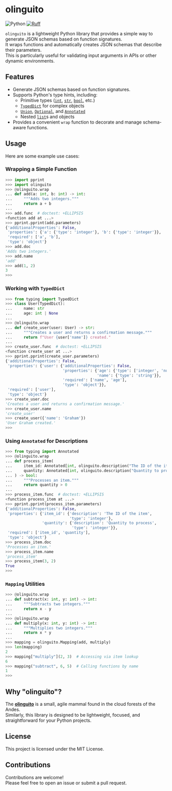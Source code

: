 # olinguito

![Python](https://img.shields.io/badge/-Python-F9DC3E.svg?logo=python&style=flat)  [![Ruff](https://img.shields.io/endpoint?url=https://raw.githubusercontent.com/astral-sh/ruff/main/assets/badge/v2.json)](https://github.com/astral-sh/ruff)

`olinguito` is a lightweight Python library that provides a simple way to generate JSON schemas based on function signatures.  
It wraps functions and automatically creates JSON schemas that describe their parameters.  
This is particularly useful for validating input arguments in APIs or other dynamic environments.


## Features

- Generate JSON schemas based on function signatures.
- Supports Python's type hints, including:
  - Primitive types ([`int`](https://docs.python.org/3/library/functions.html#int), [`str`](https://docs.python.org/3/library/stdtypes.html#text-sequence-type-str), [`bool`](https://docs.python.org/3/library/stdtypes.html#typebool), etc.)
  - [`TypedDict`](https://docs.python.org/3/library/typing.html#typing.TypedDict) for complex objects
  - [`Union`](https://docs.python.org/3/library/typing.html#typing.Union), [`Optional`](https://docs.python.org/3/library/typing.html#typing.Optional), and [`Annotated`](https://docs.python.org/3/library/typing.html#typing.Annotated)
  - Nested [`list`](https://docs.python.org/3/library/stdtypes.html#list)s and objects
- Provides a convenient `wrap` function to decorate and manage schema-aware functions.


## Usage

Here are some example use cases:


### Wrapping a Simple Function

```py
>>> import pprint
>>> import olinguito
>>> @olinguito.wrap
... def add(a: int, b: int) -> int:
...     """Adds two integers."""
...     return a + b
...
>>> add.func  # doctest: +ELLIPSIS
<function add at ...>
>>> pprint.pprint(add.parameters)
{'additionalProperties': False,
 'properties': {'a': {'type': 'integer'}, 'b': {'type': 'integer'}},
 'required': ['a', 'b'],
 'type': 'object'}
>>> add.doc
'Adds two integers.'
>>> add.name
'add'
>>> add(1, 2)
3
>>>
```

### Working with `TypedDict`

```py
>>> from typing import TypedDict
>>> class User(TypedDict):
...     name: str
...     age: int | None
...
>>> @olinguito.wrap
... def create_user(user: User) -> str:
...     """Creates a user and returns a confirmation message."""
...     return f"User {user['name']} created."
...
>>> create_user.func  # doctest: +ELLIPSIS
<function create_user at ...>
>>> pprint.pprint(create_user.parameters)
{'additionalProperties': False,
 'properties': {'user': {'additionalProperties': False,
                         'properties': {'age': {'type': ['integer', 'null']},
                                        'name': {'type': 'string'}},
                         'required': ['name', 'age'],
                         'type': 'object'}},
 'required': ['user'],
 'type': 'object'}
>>> create_user.doc
'Creates a user and returns a confirmation message.'
>>> create_user.name
'create_user'
>>> create_user({'name': 'Graham'})
'User Graham created.'
>>>
```

### Using `Annotated` for Descriptions

```py
>>> from typing import Annotated
>>> @olinguito.wrap
... def process_item(
...     item_id: Annotated[int, olinguito.description("The ID of the item")],
...     quantity: Annotated[int, olinguito.description("Quantity to process")]
... ) -> bool:
...     """Processes an item."""
...     return quantity > 0
...
>>> process_item.func  # doctest: +ELLIPSIS
<function process_item at ...>
>>> pprint.pprint(process_item.parameters)
{'additionalProperties': False,
 'properties': {'item_id': {'description': 'The ID of the item',
                            'type': 'integer'},
                'quantity': {'description': 'Quantity to process',
                             'type': 'integer'}},
 'required': ['item_id', 'quantity'],
 'type': 'object'}
>>> process_item.doc
'Processes an item.'
>>> process_item.name
'process_item'
>>> process_item(3, 2)
True
>>>
```

### `Mapping` Utilities

```py
>>> @olinguito.wrap
... def subtract(x: int, y: int) -> int:
...     """Subtracts two integers."""
...     return x - y
...
>>> @olinguito.wrap
... def multiply(x: int, y: int) -> int:
...     """Multiplies two integers."""
...     return x * y
...
>>> mapping = olinguito.Mapping(add, multiply)
>>> len(mapping)
2
>>> mapping["multiply"](2, 3)  # Accessing via item lookup
6
>>> mapping("subtract", 6, 5)  # Calling functions by name
1
>>>
```

## Why "olinguito"?

The [**olinguito**](https://en.wikipedia.org/wiki/Olinguito) is a small, agile mammal found in the cloud forests of the Andes.  
Similarly, this library is designed to be lightweight, focused, and straightforward for your Python projects.


## License

This project is licensed under the MIT License.


## Contributions

Contributions are welcome!  
Please feel free to open an issue or submit a pull request.
